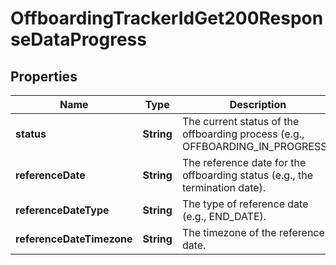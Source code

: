 

# OffboardingTrackerIdGet200ResponseDataProgress


## Properties

| Name | Type | Description | Notes |
|------------ | ------------- | ------------- | -------------|
|**status** | **String** | The current status of the offboarding process (e.g., OFFBOARDING_IN_PROGRESS). |  [optional] |
|**referenceDate** | **String** | The reference date for the offboarding status (e.g., the termination date). |  [optional] |
|**referenceDateType** | **String** | The type of reference date (e.g., END_DATE). |  [optional] |
|**referenceDateTimezone** | **String** | The timezone of the reference date. |  [optional] |



